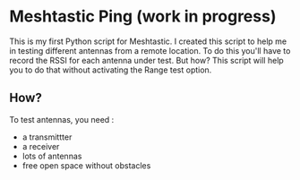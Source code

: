 # Meshtastic Ping (work in progress)

This is my first Python script for Meshtastic. I created this script to help me in testing different antennas from a remote location.
To do this you'll have to record the RSSI for each antenna under test. But how?
This script will help you to do that without activating the Range test option.


## How?

To test antennas, you need :
- a transmittter
- a receiver
- lots of antennas
- free open space without obstacles




